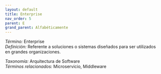 ```yaml
---
layout: default
title: Enterprise
nav_order: 5
parent: E
grand_parent: Alfabéticamente
---
```


*Término:* Enterprise  
*Definición:* Referente a soluciones o sistemas diseñados para ser utilizados en grandes organizaciones.

*Taxonomía:* Arquitectura de Software  
*Términos relacionados:* Microservicio, Middleware
